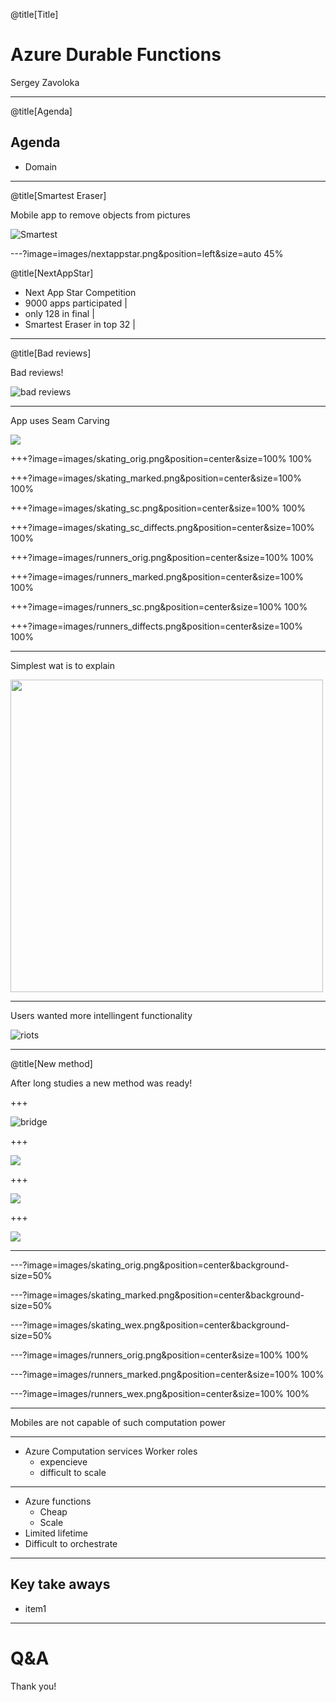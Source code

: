 @title[Title]

# Azure Durable Functions

Sergey Zavoloka

---
@title[Agenda]

## Agenda
- Domain

---
@title[Smartest Eraser]

Mobile app to remove objects from pictures

![Smartest](https://www.youtube.com/embed/QMWHeGsVjFA)

---?image=images/nextappstar.png&position=left&size=auto 45%

@title[NextAppStar]

- Next App Star Competition
- 9000 apps participated |
- only 128 in final |
- Smartest Eraser in top 32 |


---

@title[Bad reviews]

Bad reviews!

![bad reviews](images/bad_reviews.png)

---

App uses Seam Carving

![](images/seams.jpeg)

+++?image=images/skating_orig.png&position=center&size=100% 100%

+++?image=images/skating_marked.png&position=center&size=100% 100%

+++?image=images/skating_sc.png&position=center&size=100% 100%

+++?image=images/skating_sc_diffects.png&position=center&size=100% 100%

+++?image=images/runners_orig.png&position=center&size=100% 100%

+++?image=images/runners_marked.png&position=center&size=100% 100%

+++?image=images/runners_sc.png&position=center&size=100% 100%

+++?image=images/runners_diffects.png&position=center&size=100% 100%

---

Simplest wat is to explain 

<img src="images/se_restrictions.png"  height="500" /> 
<!-- ![se_restrictions](images/se_restrictions.png) -->

---

Users wanted more intellingent functionality

![riots](images/riots.jpg)

---

@title[New method]

After long studies a new method was ready!

+++

![bridge](images/t058.gif)

+++

![](images/t067.gif)

+++

![](images/t009.gif)

+++

![](images/t020.gif)

---

---?image=images/skating_orig.png&position=center&background-size=50%

---?image=images/skating_marked.png&position=center&background-size=50%

---?image=images/skating_wex.png&position=center&background-size=50%

---?image=images/runners_orig.png&position=center&size=100% 100%

---?image=images/runners_marked.png&position=center&size=100% 100%

---?image=images/runners_wex.png&position=center&size=100% 100%


---

Mobiles are not capable of such computation power

---

- Azure Computation services Worker roles
  - expencieve
  - difficult to scale

---

- Azure functions
  - Cheap
  - Scale
- Limited lifetime
- Difficult to orchestrate

---

## Key take aways
- item1 

---

# Q&A
Thank you!
